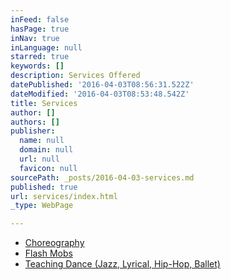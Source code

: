 ```yaml
---
inFeed: false
hasPage: true
inNav: true
inLanguage: null
starred: true
keywords: []
description: Services Offered
datePublished: '2016-04-03T08:56:31.522Z'
dateModified: '2016-04-03T08:53:48.542Z'
title: Services
author: []
authors: []
publisher:
  name: null
  domain: null
  url: null
  favicon: null
sourcePath: _posts/2016-04-03-services.md
published: true
url: services/index.html
_type: WebPage

---
```

* [Choreography][0]
* [Flash Mobs][0]
* [Teaching Dance (Jazz, Lyrical, Hip-Hop, Ballet)][0]

  


[0]: null
